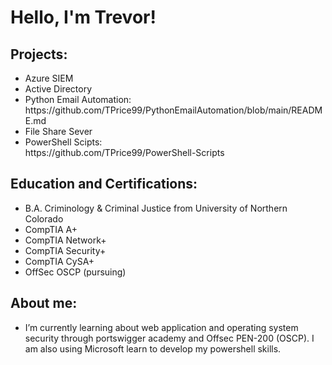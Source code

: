 <h1>Hello, I'm Trevor!</h1>

<h2>Projects:</h2>
<ul>
 <li>Azure SIEM</li> 
 <li>Active Directory</li> 
 <li>Python Email Automation:</li> https://github.com/TPrice99/PythonEmailAutomation/blob/main/README.md
 <li>File Share Sever</li>
 <li>PowerShell Scipts:</li> https://github.com/TPrice99/PowerShell-Scripts
</ul>

<h2>Education and Certifications:</h2>
<ul>
  <li>B.A. Criminology & Criminal Justice from University of Northern Colorado</li>
  <li>CompTIA A+</li>
  <li>CompTIA Network+</li>
  <li>CompTIA Security+</li>
  <li>CompTIA CySA+</li>
  <li>OffSec OSCP (pursuing)</li>
</ul>

<h2>About me:</h2>
<ul>
  <li>I’m currently learning about web application and operating system security through portswigger academy and Offsec PEN-200 (OSCP). I am also using Microsoft learn to develop my powershell skills.</li>
</ul>
